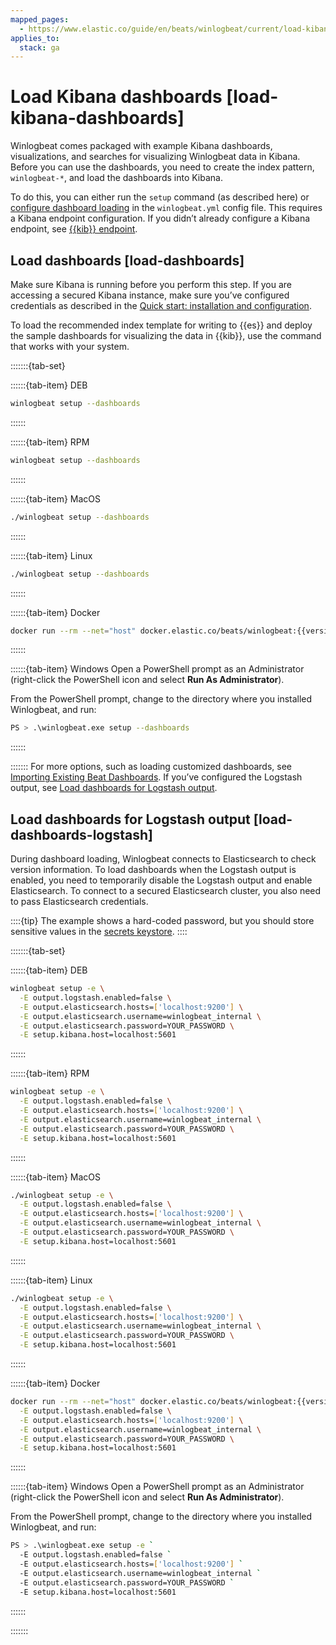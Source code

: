 ```yaml
---
mapped_pages:
  - https://www.elastic.co/guide/en/beats/winlogbeat/current/load-kibana-dashboards.html
applies_to:
  stack: ga
---
```


# Load Kibana dashboards [load-kibana-dashboards]

Winlogbeat comes packaged with example Kibana dashboards, visualizations, and searches for visualizing Winlogbeat data in Kibana. Before you can use the dashboards, you need to create the index pattern, `winlogbeat-*`, and load the dashboards into Kibana.

To do this, you can either run the `setup` command (as described here) or [configure dashboard loading](/reference/winlogbeat/configuration-dashboards.md) in the `winlogbeat.yml` config file. This requires a Kibana endpoint configuration. If you didn’t already configure a Kibana endpoint, see [{{kib}} endpoint](/reference/winlogbeat/setup-kibana-endpoint.md).


## Load dashboards [load-dashboards]

Make sure Kibana is running before you perform this step. If you are accessing a secured Kibana instance, make sure you’ve configured credentials as described in the [Quick start: installation and configuration](/reference/winlogbeat/winlogbeat-installation-configuration.md).

To load the recommended index template for writing to {{es}} and deploy the sample dashboards for visualizing the data in {{kib}}, use the command that works with your system.

:::::::{tab-set}

::::::{tab-item} DEB
```sh
winlogbeat setup --dashboards
```
::::::

::::::{tab-item} RPM
```sh
winlogbeat setup --dashboards
```
::::::

::::::{tab-item} MacOS
```sh
./winlogbeat setup --dashboards
```
::::::

::::::{tab-item} Linux
```sh
./winlogbeat setup --dashboards
```
::::::

::::::{tab-item} Docker
```sh subs=true
docker run --rm --net="host" docker.elastic.co/beats/winlogbeat:{{version.stack}} setup --dashboards
```
::::::

::::::{tab-item} Windows
Open a PowerShell prompt as an Administrator (right-click the PowerShell icon and select **Run As Administrator**).

From the PowerShell prompt, change to the directory where you installed Winlogbeat, and run:

```sh
PS > .\winlogbeat.exe setup --dashboards
```
::::::

:::::::
For more options, such as loading customized dashboards, see [Importing Existing Beat Dashboards](../../extend/import-dashboards.md).
If you’ve configured the Logstash output, see [Load dashboards for Logstash output](#load-dashboards-logstash).


## Load dashboards for Logstash output [load-dashboards-logstash]

During dashboard loading, Winlogbeat connects to Elasticsearch to check version information. To load dashboards when the Logstash output is enabled, you need to temporarily disable the Logstash output and enable Elasticsearch. To connect to a secured Elasticsearch cluster, you also need to pass Elasticsearch credentials.

::::{tip}
The example shows a hard-coded password, but you should store sensitive values in the [secrets keystore](/reference/winlogbeat/keystore.md).
::::


:::::::{tab-set}

::::::{tab-item} DEB
```sh
winlogbeat setup -e \
  -E output.logstash.enabled=false \
  -E output.elasticsearch.hosts=['localhost:9200'] \
  -E output.elasticsearch.username=winlogbeat_internal \
  -E output.elasticsearch.password=YOUR_PASSWORD \
  -E setup.kibana.host=localhost:5601
```
::::::

::::::{tab-item} RPM
```sh
winlogbeat setup -e \
  -E output.logstash.enabled=false \
  -E output.elasticsearch.hosts=['localhost:9200'] \
  -E output.elasticsearch.username=winlogbeat_internal \
  -E output.elasticsearch.password=YOUR_PASSWORD \
  -E setup.kibana.host=localhost:5601
```
::::::

::::::{tab-item} MacOS
```sh
./winlogbeat setup -e \
  -E output.logstash.enabled=false \
  -E output.elasticsearch.hosts=['localhost:9200'] \
  -E output.elasticsearch.username=winlogbeat_internal \
  -E output.elasticsearch.password=YOUR_PASSWORD \
  -E setup.kibana.host=localhost:5601
```
::::::

::::::{tab-item} Linux
```sh
./winlogbeat setup -e \
  -E output.logstash.enabled=false \
  -E output.elasticsearch.hosts=['localhost:9200'] \
  -E output.elasticsearch.username=winlogbeat_internal \
  -E output.elasticsearch.password=YOUR_PASSWORD \
  -E setup.kibana.host=localhost:5601
```
::::::

::::::{tab-item} Docker
```sh subs=true
docker run --rm --net="host" docker.elastic.co/beats/winlogbeat:{{version.stack}} setup -e \
  -E output.logstash.enabled=false \
  -E output.elasticsearch.hosts=['localhost:9200'] \
  -E output.elasticsearch.username=winlogbeat_internal \
  -E output.elasticsearch.password=YOUR_PASSWORD \
  -E setup.kibana.host=localhost:5601
```
::::::

::::::{tab-item} Windows
Open a PowerShell prompt as an Administrator (right-click the PowerShell icon and select **Run As Administrator**).

From the PowerShell prompt, change to the directory where you installed Winlogbeat, and run:

```sh
PS > .\winlogbeat.exe setup -e `
  -E output.logstash.enabled=false `
  -E output.elasticsearch.hosts=['localhost:9200'] `
  -E output.elasticsearch.username=winlogbeat_internal `
  -E output.elasticsearch.password=YOUR_PASSWORD `
  -E setup.kibana.host=localhost:5601
```
::::::

:::::::
